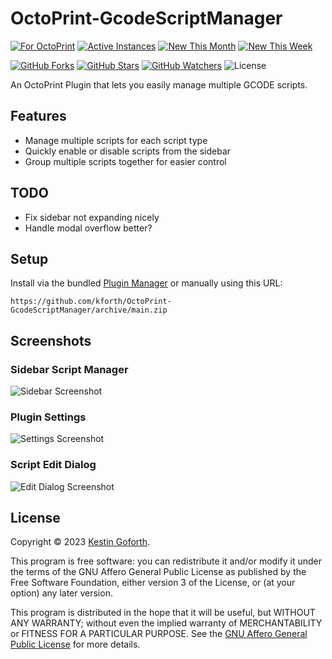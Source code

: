 # OctoPrint-GcodeScriptManager

[![For OctoPrint](https://img.shields.io/badge/OctoPrint--GcodeScriptManager-white?style=flat&logo=OctoPrint)](https://plugins.octoprint.org/plugins/GcodeScriptManager/)
[![Active Instances](https://img.shields.io/badge/dynamic/json?color=brightgreen&label=Active%20Instances&query=%24%5B%3F%28%40.id%3D%3D%22GcodeScriptManager%22%29%5D.stats.instances_month&url=https%3A%2F%2Fplugins.octoprint.org%2Fplugins.json&logo=OctoPrint&labelColor=white&style=flat)](https://plugins.octoprint.org/plugins/GcodeScriptManager/)
[![New This Month](https://img.shields.io/badge/dynamic/json?color=brightgreen&label=New%20Monthly&query=%24%5B%3F%28%40.id%3D%3D%22GcodeScriptManager%22%29%5D.stats.install_events_month&url=https%3A%2F%2Fplugins.octoprint.org%2Fplugins.json&logo=OctoPrint&labelColor=white&style=flat)](https://plugins.octoprint.org/plugins/GcodeScriptManager/)
[![New This Week](https://img.shields.io/badge/dynamic/json?color=brightgreen&label=New%20Weekly&query=%24%5B%3F%28%40.id%3D%3D%22GcodeScriptManager%22%29%5D.stats.install_events_week&url=https%3A%2F%2Fplugins.octoprint.org%2Fplugins.json&logo=OctoPrint&labelColor=white&style=flat)](https://plugins.octoprint.org/plugins/GcodeScriptManager/)

[![GitHub Forks](https://img.shields.io/github/forks/kforth/OctoPrint-GcodeScriptManager?label=Forks&logo=GitHub&logoColor=black&labelColor=white&color=blue)](https://github.com/kForth/OctoPrint-GcodeScriptManager/network/members)
[![GitHub Stars](https://img.shields.io/github/stars/kforth/OctoPrint-GcodeScriptManager?label=Stars&logo=GitHub&logoColor=black&labelColor=white&color=blue)](https://github.com/kForth/OctoPrint-GcodeScriptManager/stargazers)
[![GitHub Watchers](https://img.shields.io/github/watchers/kforth/OctoPrint-GcodeScriptManager?label=Watchers&logo=GitHub&logoColor=black&labelColor=white&color=blue)](https://github.com/kForth/OctoPrint-GcodeScriptManager/watchers)
![License](https://img.shields.io/github/license/kforth/OctoPrint-GcodeScriptManager?labelColor=white&color=blue)

An OctoPrint Plugin that lets you easily manage multiple GCODE scripts.

## Features

- Manage multiple scripts for each script type
- Quickly enable or disable scripts from the sidebar
- Group multiple scripts together for easier control

## TODO

- Fix sidebar not expanding nicely
- Handle modal overflow better?

## Setup

Install via the bundled [Plugin Manager](https://docs.octoprint.org/en/master/bundledplugins/pluginmanager.html)
or manually using this URL:

    https://github.com/kforth/OctoPrint-GcodeScriptManager/archive/main.zip

## Screenshots

### Sidebar Script Manager
![Sidebar Screenshot](https://github.com/kForth/plugins.octoprint.org/raw/register/gcodescriptmanager/assets/img/plugins/gcodescriptmanager/sidebar.png)

### Plugin Settings
![Settings Screenshot](https://github.com/kForth/plugins.octoprint.org/raw/register/gcodescriptmanager/assets/img/plugins/gcodescriptmanager/settings.png)

### Script Edit Dialog
![Edit Dialog Screenshot](https://github.com/kForth/plugins.octoprint.org/raw/register/gcodescriptmanager/assets/img/plugins/gcodescriptmanager/editdialog.png)

## License

Copyright © 2023 [Kestin Goforth](https://github.com/kforth/).

This program is free software: you can redistribute it and/or modify it under the terms of the GNU Affero General Public License as published by the Free Software Foundation, either version 3 of the License, or (at your option) any later version.

This program is distributed in the hope that it will be useful, but WITHOUT ANY WARRANTY; without even the implied warranty of MERCHANTABILITY or FITNESS FOR A PARTICULAR PURPOSE.  See the [GNU Affero General Public License](https://www.gnu.org/licenses/agpl-3.0.en.html) for more details.
